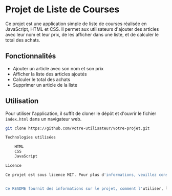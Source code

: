 # Projet de Liste de Courses

Ce projet est une application simple de liste de courses réalisée en JavaScript, HTML et CSS. Il permet aux utilisateurs d'ajouter des articles avec leur nom et leur prix, de les afficher dans une liste, et de calculer le total des achats.

## Fonctionnalités

- Ajouter un article avec son nom et son prix
- Afficher la liste des articles ajoutés
- Calculer le total des achats
- Supprimer un article de la liste

## Utilisation

Pour utiliser l'application, il suffit de cloner le dépôt et d'ouvrir le fichier `index.html` dans un navigateur web.

```bash
git clone https://github.com/votre-utilisateur/votre-projet.git

Technologies utilisées

    HTML
    CSS
    JavaScript

Licence

Ce projet est sous licence MIT. Pour plus d'informations, veuillez consulter le fichier LICENSE.


Ce README fournit des informations sur le projet, comment l'utiliser, la structure du projet, comment contribuer, et la licence sous laquelle le projet est distribué.
